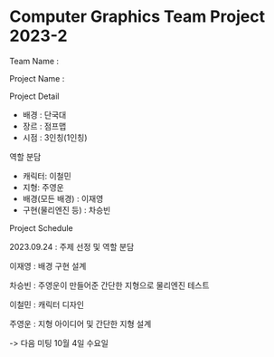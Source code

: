# Computer Graphics Team Project 2023-2

Team Name : 

Project Name :

Project Detail
- 배경 : 단국대
- 장르 : 점프맵
- 시점 : 3인칭(1인칭)

역할 분담
- 캐릭터: 이철민
- 지형: 주영운
- 배경(모든 배경) : 이재영
- 구현(물리엔진 등) : 차승빈

Project Schedule

2023.09.24 : 주제 선정 및 역할 분담

이재영 : 배경 구현 설계

차승빈 : 주영운이 만들어준 간단한 지형으로 물리엔진 테스트

이철민 : 캐릭터 디자인

주영운 : 지형 아이디어 및 간단한 지형 설계

-> 다음 미팅 10월 4일 수요일
